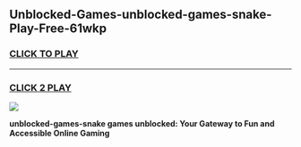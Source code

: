 
## Unblocked-Games-unblocked-games-snake-Play-Free-61wkp
<h3>
<a href="https://premium76.site?title=unblocked-games-snake&ref=09A">CLICK TO PLAY</a></h3>
<hr>

<h3>
<a href="https://premium76.site?title=unblocked-games-snake&ref=09A">CLICK 2 PLAY</a>
  
</h3>

<a href="https://premium76.site?title=unblocked-games-snake&ref=09A"><img src="https://clearcache.store/games.png"></a>


**unblocked-games-snake games unblocked: Your Gateway to Fun and Accessible Online Gaming**
